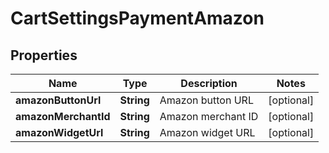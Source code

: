 

# CartSettingsPaymentAmazon


## Properties

| Name | Type | Description | Notes |
|------------ | ------------- | ------------- | -------------|
|**amazonButtonUrl** | **String** | Amazon button URL |  [optional] |
|**amazonMerchantId** | **String** | Amazon merchant ID |  [optional] |
|**amazonWidgetUrl** | **String** | Amazon widget URL |  [optional] |



